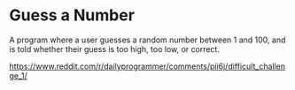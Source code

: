 # Guess a Number
A program where a user guesses a random number between 1 and 100, and is told whether their guess is too high, too low, or correct.

https://www.reddit.com/r/dailyprogrammer/comments/pii6j/difficult_challenge_1/

